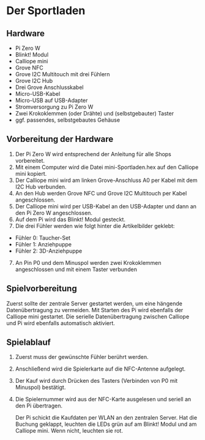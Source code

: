 ﻿# Der Sportladen
## Hardware

* Pi Zero W
* Blinkt! Modul
* Calliope mini
* Grove NFC
* Grove I2C Multitouch mit drei Fühlern
* Grove I2C Hub
* Drei Grove Anschlusskabel
* Micro-USB-Kabel
* Micro-USB auf USB-Adapter
* Stromversorgung zu Pi Zero W
* Zwei Krokoklemmen (oder Drähte) und (selbstgebauter) Taster
* ggf. passendes, selbstgebautes Gehäuse

## Vorbereitung der Hardware
1. Der Pi Zero W wird entsprechend der Anleitung für alle Shops vorbereitet.
2. Mit einem Computer wird die Datei mini-Sportladen.hex auf den Calliope mini kopiert.
2. Der Calliope mini wird am linken Grove-Anschluss A0 per Kabel mit dem I2C Hub verbunden.
3. An den Hub werden Grove NFC und Grove I2C Multitouch per Kabel angeschlossen.
4. Der Calliope mini wird per USB-Kabel an den USB-Adapter und dann an den Pi Zero W angeschlossen.
5. Auf dem Pi wird das Blinkt! Modul gesteckt.
6. Die drei Fühler werden wie folgt hinter die Artikelbilder geklebt:
* Fühler 0: Taucher-Set
* Fühler 1: Anziehpuppe
* Fühler 2: 3D-Anziehpuppe
7. An Pin P0 und dem Minuspol werden zwei Krokoklemmen angeschlossen und mit einem Taster verbunden

## Spielvorbereitung
Zuerst sollte der zentrale Server gestartet werden, um eine hängende Datenübertragung zu vermeiden.
Mit Starten des Pi wird ebenfalls der Calliope mini gestartet.
Die serielle Datenübertragung zwischen Calliope und Pi wird ebenfalls automatisch aktiviert.

## Spielablauf
1. Zuerst muss der gewünschte Fühler berührt werden.
2. Anschließend wird die Spielerkarte auf die NFC-Antenne aufgelegt.
3. Der Kauf wird durch Drücken des Tasters (Verbinden von P0 mit Minuspol) bestätigt.
4. Die Spielernummer wird aus der NFC-Karte ausgelesen und seriell an den Pi übertragen.
  
   Der Pi schickt die Kaufdaten per WLAN an den zentralen Server. Hat die Buchung geklappt, leuchten die LEDs grün auf am Blinkt! Modul und am Calliope mini. Wenn nicht, leuchten sie rot.

